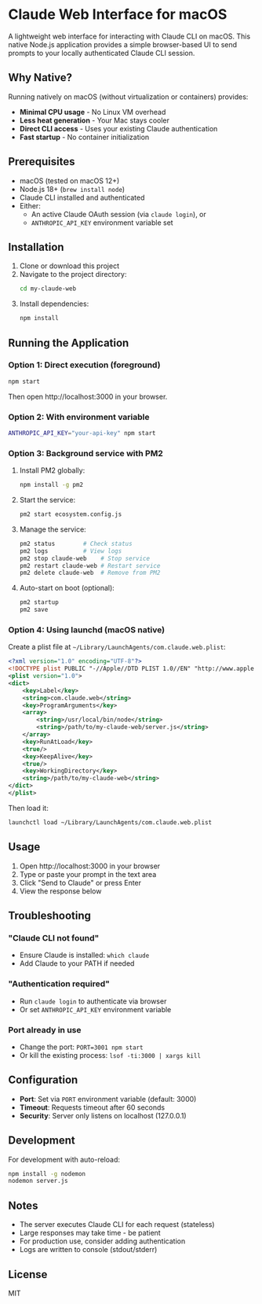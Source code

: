 # Claude Web Interface for macOS

A lightweight web interface for interacting with Claude CLI on macOS. This native Node.js application provides a simple browser-based UI to send prompts to your locally authenticated Claude CLI session.

## Why Native?

Running natively on macOS (without virtualization or containers) provides:
- **Minimal CPU usage** - No Linux VM overhead
- **Less heat generation** - Your Mac stays cooler
- **Direct CLI access** - Uses your existing Claude authentication
- **Fast startup** - No container initialization

## Prerequisites

- macOS (tested on macOS 12+)
- Node.js 18+ (`brew install node`)
- Claude CLI installed and authenticated
- Either:
  - An active Claude OAuth session (via `claude login`), or
  - `ANTHROPIC_API_KEY` environment variable set

## Installation

1. Clone or download this project
2. Navigate to the project directory:
   ```bash
   cd my-claude-web
   ```
3. Install dependencies:
   ```bash
   npm install
   ```

## Running the Application

### Option 1: Direct execution (foreground)

```bash
npm start
```

Then open http://localhost:3000 in your browser.

### Option 2: With environment variable

```bash
ANTHROPIC_API_KEY="your-api-key" npm start
```

### Option 3: Background service with PM2

1. Install PM2 globally:
   ```bash
   npm install -g pm2
   ```

2. Start the service:
   ```bash
   pm2 start ecosystem.config.js
   ```

3. Manage the service:
   ```bash
   pm2 status        # Check status
   pm2 logs          # View logs
   pm2 stop claude-web    # Stop service
   pm2 restart claude-web # Restart service
   pm2 delete claude-web  # Remove from PM2
   ```

4. Auto-start on boot (optional):
   ```bash
   pm2 startup
   pm2 save
   ```

### Option 4: Using launchd (macOS native)

Create a plist file at `~/Library/LaunchAgents/com.claude.web.plist`:

```xml
<?xml version="1.0" encoding="UTF-8"?>
<!DOCTYPE plist PUBLIC "-//Apple//DTD PLIST 1.0//EN" "http://www.apple.com/DTDs/PropertyList-1.0.dtd">
<plist version="1.0">
<dict>
    <key>Label</key>
    <string>com.claude.web</string>
    <key>ProgramArguments</key>
    <array>
        <string>/usr/local/bin/node</string>
        <string>/path/to/my-claude-web/server.js</string>
    </array>
    <key>RunAtLoad</key>
    <true/>
    <key>KeepAlive</key>
    <true/>
    <key>WorkingDirectory</key>
    <string>/path/to/my-claude-web</string>
</dict>
</plist>
```

Then load it:
```bash
launchctl load ~/Library/LaunchAgents/com.claude.web.plist
```

## Usage

1. Open http://localhost:3000 in your browser
2. Type or paste your prompt in the text area
3. Click "Send to Claude" or press Enter
4. View the response below

## Troubleshooting

### "Claude CLI not found"
- Ensure Claude is installed: `which claude`
- Add Claude to your PATH if needed

### "Authentication required"
- Run `claude login` to authenticate via browser
- Or set `ANTHROPIC_API_KEY` environment variable

### Port already in use
- Change the port: `PORT=3001 npm start`
- Or kill the existing process: `lsof -ti:3000 | xargs kill`

## Configuration

- **Port**: Set via `PORT` environment variable (default: 3000)
- **Timeout**: Requests timeout after 60 seconds
- **Security**: Server only listens on localhost (127.0.0.1)

## Development

For development with auto-reload:
```bash
npm install -g nodemon
nodemon server.js
```

## Notes

- The server executes Claude CLI for each request (stateless)
- Large responses may take time - be patient
- For production use, consider adding authentication
- Logs are written to console (stdout/stderr)

## License

MIT